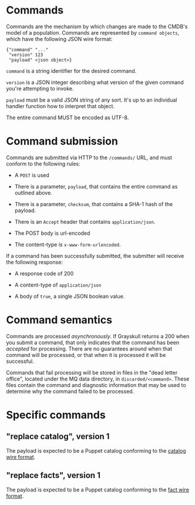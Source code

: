 # Commands

Commands are the mechanism by which changes are made to the CMDB's
model of a population. Commands are represented by `command objects`,
which have the following JSON wire format:

    {"command" "..."
     "version" 123
     "payload" <json object>}

`command` is a string identifier for the desired command.

`version` is a JSON integer describing what version of the given
command you're attempting to invoke.

`payload` must be a valid JSON string of any sort. It's up to an
individual handler function how to interpret that object.

The entire command MUST be encoded as UTF-8.

# Command submission

Commands are submitted via HTTP to the `/commands/` URL, and must
conform to the following rules:

* A `POST` is used

* There is a parameter, `payload`, that contains the entire command as
  outlined above.

* There is a parameter, `checksum`, that contains a SHA-1 hash of the
  payload.

* There is an `Accept` header that contains `application/json`.

* The POST body is url-encoded

* The content-type is `x-www-form-urlencoded`.

If a command has been successfully submitted, the submitter will
receive the following response:

* A response code of 200

* A content-type of `application/json`

* A body of `true`, a single JSON boolean value.

# Command semantics

Commands are processed _asynchronously_. If Grayskull returns a 200
when you submit a command, that only indicates that the command has
been _accepted_ for processing. There are no guarantees around when
that command will be processed, or that when it is processed it will
be successful.

Commands that fail processing will be stored in files in the "dead
letter office", located under the MQ data directory, in
`discarded/<command>`. These files contain the command and diagnostic
information that may be used to determine why the command failed to be
processed.

# Specific commands

## "replace catalog", version 1

The payload is expected to be a Puppet catalog conforming to the
[catalog wire format](catalog-wire-format.md).

## "replace facts", version 1

The payload is expected to be a Puppet catalog conforming to the
[fact wire format](fact-wire-format.md).
